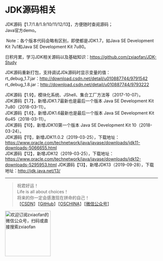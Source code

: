 # JDK源码相关  
  JDK源码【1.7/1.8/1.9/10/11/12/13】，方便随时查阅源码；  
  Java官方demo。    
  
  Note：各个版本代码会略有区别，即使都是JDK1.7，如Java SE Development Kit 7u1和Java SE Development Kit 7u80。

日积月累，学习JDK相关源码以及基础知识：https://github.com/zxiaofan/JDK-Study

JDK源码重新打包，支持调试JDk源码时显示变量的值：  
  rt_debug_1.7.jar：http://download.csdn.net/detail/u010887744/9791542    
  rt_debug_1.8.jar：http://download.csdn.net/detail/u010887744/9793222  

  JDK源码【1.9】，模块化系统、JShell、集合工厂方法等（2017-10-07）。  
  JDK源码【1.7】，新增JDK1.7最新也是最后一个版本 Java SE Development Kit 7u80（2018-03-11）。    
  JDK源码【1.6】，新增JDK1.6最新也是最后一个版本 Java SE Development Kit 6u45（2018-03-11）。     
  JDK源码【10】，新增JDK10第一个版本 Java SE Development Kit 10（2018-03-24）。    
  JDK源码【11】，新增JDK11.0.2（2019-03-25），下载地址：https://www.oracle.com/technetwork/java/javase/downloads/jdk11-downloads-5066655.html    
  JDK源码【12】，新增JDK12（2019-03-25），下载地址：https://www.oracle.com/technetwork/java/javase/downloads/jdk12-downloads-5295953.html
  JDK源码【13】，新增JDK13（2019-09-28），下载地址：http://jdk.java.net/13/


    
---
>祝君好运！<br>
Life is all about choices！<br>
将来的你一定会感激现在拼命的自己！<br>
【[CSDN](https://blog.csdn.net/u010887744)】【[GitHub](https://github.com/zxiaofan)】【[OSCHINA](https://my.oschina.net/zxiaofan)】【[微信公众号](http://tc.zxiaofan.com/tc/zxiaofan_dyh.jpg)】    
<img src="http://tc.zxiaofan.com/tc/zxiaofan_dyh.jpg"  height="150" width="150" alt="欢迎订阅zxiaofan的微信公众号，扫码或直接搜索zxiaofan">

